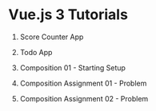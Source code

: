 # Vue.js 3 Tutorials

1) Score Counter App

2) Todo App

3) Composition 01 - Starting Setup

4) Composition Assignment 01 - Problem

5) Composition Assignment 02 - Problem


